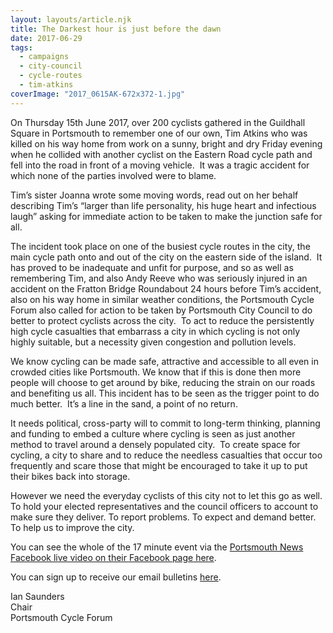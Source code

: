 ```yaml
---
layout: layouts/article.njk
title: The Darkest hour is just before the dawn
date: 2017-06-29
tags:  
  - campaigns
  - city-council
  - cycle-routes 
  - tim-atkins
coverImage: "2017_0615AK-672x372-1.jpg"
---
```


On Thursday 15th June 2017, over 200 cyclists gathered in the Guildhall Square in Portsmouth to remember one of our own, Tim Atkins who was killed on his way home from work on a sunny, bright and dry Friday evening when he collided with another cyclist on the Eastern Road cycle path and fell into the road in front of a moving vehicle.  It was a tragic accident for which none of the parties involved were to blame.

Tim’s sister Joanna wrote some moving words, read out on her behalf describing Tim’s “larger than life personality, his huge heart and infectious laugh” asking for immediate action to be taken to make the junction safe for all.

The incident took place on one of the busiest cycle routes in the city, the main cycle path onto and out of the city on the eastern side of the island.  It has proved to be inadequate and unfit for purpose, and so as well as remembering Tim, and also Andy Reeve who was seriously injured in an accident on the Fratton Bridge Roundabout 24 hours before Tim’s accident, also on his way home in similar weather conditions, the Portsmouth Cycle Forum also called for action to be taken by Portsmouth City Council to do better to protect cyclists across the city.  To act to reduce the persistently high cycle casualties that embarrass a city in which cycling is not only highly suitable, but a necessity given congestion and pollution levels.

We know cycling can be made safe, attractive and accessible to all even in crowded cities like Portsmouth. We know that if this is done then more people will choose to get around by bike, reducing the strain on our roads and benefiting us all. This incident has to be seen as the trigger point to do much better.  It’s a line in the sand, a point of no return.

It needs political, cross-party will to commit to long-term thinking, planning and funding to embed a culture where cycling is seen as just another method to travel around a densely populated city.  To create space for cycling, a city to share and to reduce the needless casualties that occur too frequently and scare those that might be encouraged to take it up to put their bikes back into storage.

However we need the everyday cyclists of this city not to let this go as well. To hold your elected representatives and the council officers to account to make sure they deliver. To report problems. To expect and demand better. To help us to improve the city.

You can see the whole of the 17 minute event via the [Portsmouth News Facebook live video on their Facebook page here](https://www.facebook.com/114450942417/videos/10155384730902418).

You can sign up to receive our email bulletins [here](/become-a-member/).

Ian Saunders  
Chair  
Portsmouth Cycle Forum
